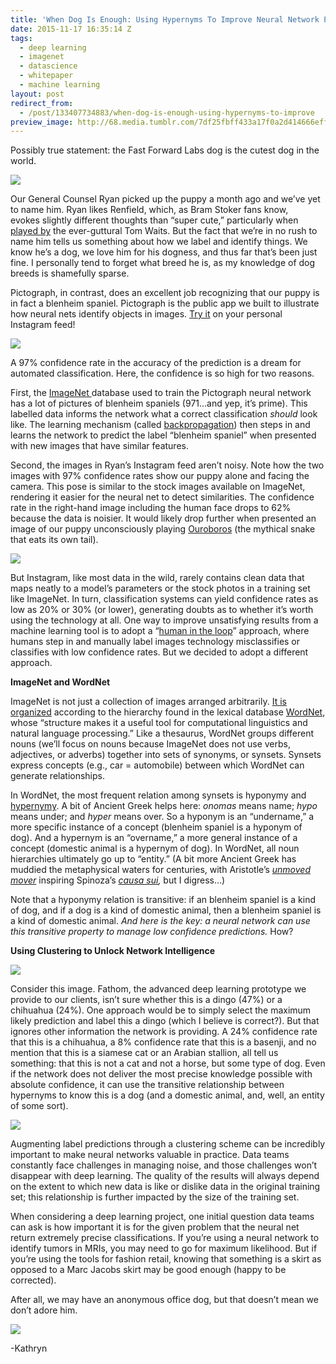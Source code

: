 ```yaml
---
title: 'When Dog Is Enough: Using Hypernyms To Improve Neural Network Predictions'
date: 2015-11-17 16:35:14 Z
tags:
  - deep learning
  - imagenet
  - datascience
  - whitepaper
  - machine learning
layout: post
redirect_from:
  - /post/133407734883/when-dog-is-enough-using-hypernyms-to-improve
preview_image: http://68.media.tumblr.com/7df25fbff433a17f0a2d414666eff600/tumblr_inline_nxxgbxBEMd1ta78fg_540.png
---
```


<p>Possibly true statement: the Fast Forward Labs dog is the cutest dog in the world. <br/></p>

![](http://68.media.tumblr.com/7df25fbff433a17f0a2d414666eff600/tumblr_inline_nxxgbxBEMd1ta78fg_540.png)

<p>Our General Counsel Ryan picked up the puppy a month ago and we’ve yet to name him. Ryan likes Renfield, which, as Bram Stoker fans know, evokes slightly different thoughts than “super cute,” particularly when <a href="https://www.youtube.com/watch?v=WaVZmo8CsGQ">played by</a> the ever-guttural Tom Waits. But the fact that we’re in no rush to name him tells us something about how we label and identify things. We know he’s a dog, we love him for his dogness, and thus far that’s been just fine. I personally tend to forget what breed he is, as my knowledge of dog breeds is shamefully sparse. </p><p>Pictograph, in contrast, does an excellent job recognizing that our puppy is in fact a blenheim spaniel. Pictograph is the public app we built to illustrate how neural nets identify objects in images. <a href="http://pictograph.us">Try it</a> on your personal Instagram feed!</p>

![](http://68.media.tumblr.com/36ad21fb7fbc61e892ca66af5f684fe4/tumblr_inline_nxxgkiSgKa1ta78fg_540.png)

<p>A 97% confidence rate in the accuracy of the prediction is a dream for automated classification. Here, the confidence is so high for two reasons. </p><p>First, the <a href="http://www.image-net.org/">ImageNet </a>database used to train the Pictograph neural network has a lot of pictures of blenheim spaniels (971&hellip;and yep, it’s prime). This labelled data informs the network what a correct classification <i>should</i> look like. The learning mechanism (called <a href="http://blog.fastforwardlabs.com/2015/09/24/how-do-neural-networks-learn.html">backpropagation</a>) then steps in and learns the network to predict the label “blenheim spaniel” when presented with new images that have similar features.<br/></p><p>Second, the images in Ryan’s Instagram feed aren’t noisy. Note how the two images with 97% confidence rates show our puppy alone and facing the camera. This pose is similar to the stock images available on ImageNet, rendering it easier for the neural net to detect similarities. The confidence rate in the right-hand image including the human face drops to 62% because the data is noisier. It would likely drop further when presented an image of our puppy unconsciously playing <a href="https://en.wikipedia.org/wiki/Ouroboros">Ouroboros</a> (the mythical snake that eats its own tail).</p>

![](http://68.media.tumblr.com/bac3509687c5af7c21fd2fc853bf0501/tumblr_inline_nxxhlkZ4zi1ta78fg_540.png)

<p>But Instagram, like most data in the wild, rarely contains clean data that maps neatly to a model’s parameters or the stock photos in a training set like ImageNet. In turn, classification systems can yield confidence rates as low as 20% or 30% (or lower), generating doubts as to whether it’s worth using the technology at all. One way to improve unsatisfying results from a machine learning tool is to adopt a “<a href="https://medium.com/the-wtf-economy/artificial-intelligence-and-the-future-of-work-a0eaabea7c41">human in the loop</a>” approach, where humans step in and manually label images technology misclassifies or classifies with low confidence rates. But we decided to adopt a different approach.</p><!-- more --><p><b>ImageNet and WordNet</b></p><p>ImageNet is not just a collection of images arranged arbitrarily. <a href="http://www.web3.lu/wordnet-imagenet/">It is organized</a> according to the hierarchy found in the lexical database <a href="https://wordnet.princeton.edu/">WordNet</a>, whose “structure makes it a useful tool for computational linguistics and natural language processing.” Like a thesaurus, WordNet groups different nouns (we’ll focus on nouns because ImageNet does not use verbs, adjectives, or adverbs) together into sets of synonyms, or synsets. Synsets express concepts (e.g., car = automobile) between which WordNet can generate relationships. </p><p>In WordNet, the most frequent relation among synsets is hyponymy and <a href="https://en.wikipedia.org/wiki/Hyponymy_and_hypernymy">hypernymy</a>. A bit of Ancient Greek helps here: <i>onomas</i> means name; <i>hypo</i> means under; and<i> hyper </i>means over. So a hyponym is an “undername,” a more specific instance of a concept (blenheim spaniel is a hyponym of dog). And a hypernym is an “overname,” a more general instance of a concept (domestic animal is a hypernym of dog). In WordNet, all noun hierarchies ultimately go up to “entity.” (A bit more Ancient Greek has muddied the metaphysical waters for centuries, with Aristotle’s <i><a href="https://en.wikipedia.org/wiki/Unmoved_mover">unmoved mover</a> </i>inspiring Spinoza’s <i><a href="https://en.wikipedia.org/wiki/Causa_sui">causa sui</a>, </i>but I digress&hellip;) </p><p>Note that a hyponymy relation is transitive: if an blenheim spaniel is a kind of dog, and if a dog is a kind of domestic animal, then a blenheim spaniel is a kind of domestic animal. <i>And here is the key: a neural network can use this transitive property to manage low confidence predictions.</i> How?</p><p><b>Using Clustering to Unlock Network Intelligence</b><br/></p>

![](http://68.media.tumblr.com/e4c46108bfdbd3f1d8dc32425c03de96/tumblr_inline_nxyv8jrTAf1ta78fg_540.png)

<p>Consider this image. Fathom, the advanced deep learning prototype we provide to our clients, isn’t sure whether this is a dingo (47%) or a chihuahua (24%). One approach would be to simply select the maximum likely prediction and label this a dingo (which I believe is correct?). But that ignores other information the network is providing. A 24% confidence rate that this is a chihuahua, a 8% confidence rate that this is a basenji, and no mention that this is a siamese cat or an Arabian stallion, all tell us something: that this is not a cat and not a horse, but some type of dog. Even if the network does not deliver the most precise knowledge possible with absolute confidence, it can use the transitive relationship between hypernyms to know this is a dog (and a domestic animal, and, well, an entity of some sort). </p>

![](http://68.media.tumblr.com/3b0a0971f5af46ad07ee8093b4551b88/tumblr_inline_nxyvvdzedz1ta78fg_540.png)

<p>Augmenting label predictions through a clustering scheme can be incredibly important to make neural networks valuable in practice. Data teams constantly face challenges in managing noise, and those challenges won’t disappear with deep learning. The quality of the results will always depend on the extent to which new data is like or dislike data in the original training set; this relationship is further impacted by the size of the training set. </p><p>When considering a deep learning project, one initial question data teams can ask is how important it is for the given problem that the neural net return extremely precise classifications. If you’re using a neural network to identify tumors in MRIs, you may need to go for maximum likelihood. But if you’re using the tools for fashion retail, knowing that something is a skirt as opposed to a Marc Jacobs skirt may be good enough (happy to be corrected).</p><p>After all, we may have an anonymous office dog, but that doesn’t mean we don’t adore him.</p>

![](http://68.media.tumblr.com/66880b0a5cfc7b40c98628ff9a5eabd8/tumblr_inline_nxywfwe5gH1ta78fg_540.png)

<p>-Kathryn</p>

